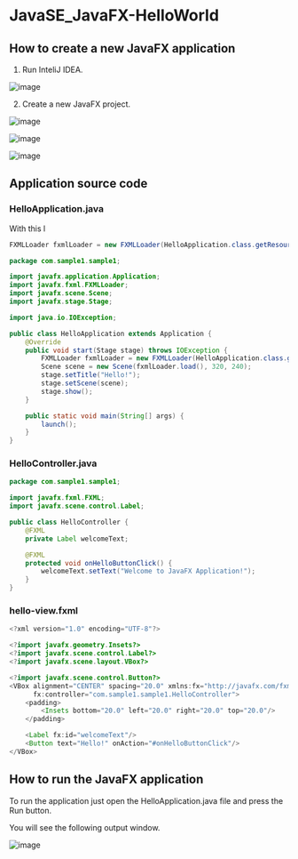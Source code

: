 # JavaSE_JavaFX-HelloWorld

## How to create a new JavaFX application

1. Run InteliJ IDEA.

![image](https://github.com/luiscoco/JavaSE_JavaFX-HelloWorld/assets/32194879/7e8e07e3-ab98-4f36-bc9b-5a3be7882902)

2. Create a new JavaFX project.

![image](https://github.com/luiscoco/JavaSE_JavaFX-HelloWorld/assets/32194879/3731a6bf-3b89-4b98-9e70-84ca7f5d90d7)

![image](https://github.com/luiscoco/JavaSE_JavaFX-HelloWorld/assets/32194879/7e257088-560c-4781-bce0-751745b9f826)

![image](https://github.com/luiscoco/JavaSE_JavaFX-HelloWorld/assets/32194879/32efeb19-99a1-4949-bd3e-61c9979acf1c)

## Application source code

### HelloApplication.java
With this l
```java
FXMLLoader fxmlLoader = new FXMLLoader(HelloApplication.class.getResource("hello-view.fxml"));
```



```java
package com.sample1.sample1;

import javafx.application.Application;
import javafx.fxml.FXMLLoader;
import javafx.scene.Scene;
import javafx.stage.Stage;

import java.io.IOException;

public class HelloApplication extends Application {
    @Override
    public void start(Stage stage) throws IOException {
        FXMLLoader fxmlLoader = new FXMLLoader(HelloApplication.class.getResource("hello-view.fxml"));
        Scene scene = new Scene(fxmlLoader.load(), 320, 240);
        stage.setTitle("Hello!");
        stage.setScene(scene);
        stage.show();
    }

    public static void main(String[] args) {
        launch();
    }
}
```




### HelloController.java

```java
package com.sample1.sample1;

import javafx.fxml.FXML;
import javafx.scene.control.Label;

public class HelloController {
    @FXML
    private Label welcomeText;

    @FXML
    protected void onHelloButtonClick() {
        welcomeText.setText("Welcome to JavaFX Application!");
    }
}
```


### hello-view.fxml

```java
<?xml version="1.0" encoding="UTF-8"?>

<?import javafx.geometry.Insets?>
<?import javafx.scene.control.Label?>
<?import javafx.scene.layout.VBox?>

<?import javafx.scene.control.Button?>
<VBox alignment="CENTER" spacing="20.0" xmlns:fx="http://javafx.com/fxml"
      fx:controller="com.sample1.sample1.HelloController">
    <padding>
        <Insets bottom="20.0" left="20.0" right="20.0" top="20.0"/>
    </padding>

    <Label fx:id="welcomeText"/>
    <Button text="Hello!" onAction="#onHelloButtonClick"/>
</VBox>
```

## How to run the JavaFX application

To run the application just open the HelloApplication.java file and press the Run button. 

You will see the following output window.

![image](https://github.com/luiscoco/JavaSE_JavaFX-HelloWorld/assets/32194879/bae9e0e2-23ce-4d4c-84c2-defdd4d53e9f)


